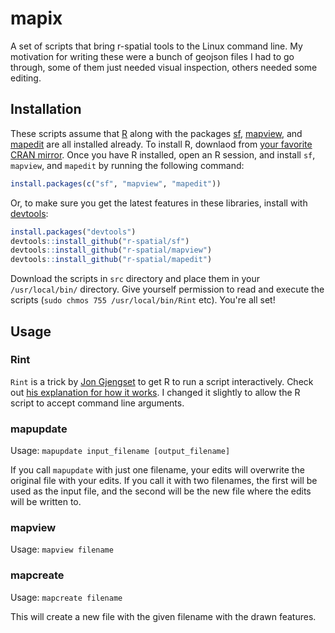 # mapix
A set of scripts that bring r-spatial tools to the Linux command line. My motivation for writing these were a bunch of geojson files I had to go through, some of them just needed visual inspection, others needed some editing.

## Installation
These scripts assume that [R](https://www.r-project.org/) along with the packages [sf](https://github.com/r-spatial/sf), [mapview](https://github.com/r-spatial/mapview), and [mapedit](https://github.com/r-spatial/mapedit) are all installed already. To install R, downlaod from [your favorite CRAN mirror](https://github.com/r-spatial/mapedit). Once you have R installed, open an R session, and install `sf`, `mapview`, and `mapedit` by running the following command:

```r
install.packages(c("sf", "mapview", "mapedit"))
```
Or, to make sure you get the latest features in these libraries, install with [devtools](https://github.com/hadley/devtools):

```r
install.packages("devtools")
devtools::install_github("r-spatial/sf")
devtools::install_github("r-spatial/mapview")
devtools::install_github("r-spatial/mapedit")
```

Download the scripts in `src` directory and place them in your `/usr/local/bin/` directory. Give yourself permission to read and execute the scripts (`sudo chmos 755 /usr/local/bin/Rint` etc). You're all set!


## Usage
### Rint

`Rint` is a trick by [Jon Gjengset](https://github.com/jonhoo) to get R to run a script interactively. Check out [his explanation for how it works](https://thesquareplanet.com/blog/interactive-r-scripts/). I changed it slightly to allow the R script to accept command line arguments.

### mapupdate
Usage: `mapupdate input_filename [output_filename]`

If you call `mapupdate` with just one filename, your edits will overwrite the original file with your edits. If you call it with two filenames, the first will be used as the input file, and the second will be the new file where the edits will be written to.

### mapview
Usage: `mapview filename`

### mapcreate
Usage: `mapcreate filename`

This will create a new file with the given filename with the drawn features.
